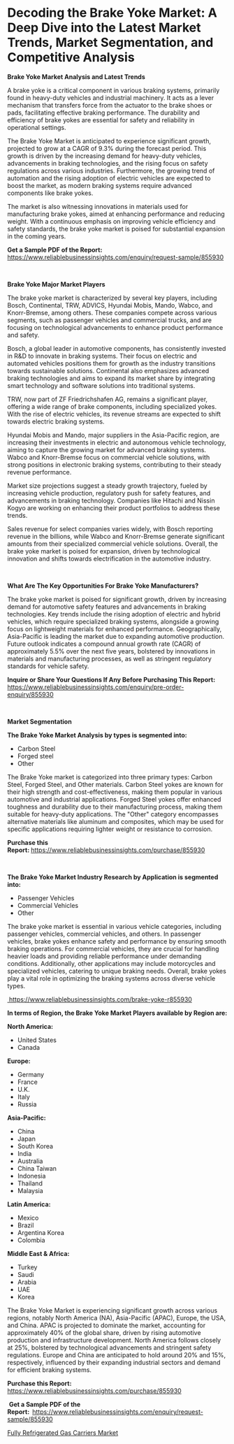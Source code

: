<p><h1>Decoding the Brake Yoke Market: A Deep Dive into the Latest Market Trends, Market Segmentation, and Competitive Analysis</h1></p><p><strong>Brake Yoke Market Analysis and Latest Trends</strong></p>
<p><p>A brake yoke is a critical component in various braking systems, primarily found in heavy-duty vehicles and industrial machinery. It acts as a lever mechanism that transfers force from the actuator to the brake shoes or pads, facilitating effective braking performance. The durability and efficiency of brake yokes are essential for safety and reliability in operational settings.</p><p>The Brake Yoke Market is anticipated to experience significant growth, projected to grow at a CAGR of 9.3% during the forecast period. This growth is driven by the increasing demand for heavy-duty vehicles, advancements in braking technologies, and the rising focus on safety regulations across various industries. Furthermore, the growing trend of automation and the rising adoption of electric vehicles are expected to boost the market, as modern braking systems require advanced components like brake yokes. </p><p>The market is also witnessing innovations in materials used for manufacturing brake yokes, aimed at enhancing performance and reducing weight. With a continuous emphasis on improving vehicle efficiency and safety standards, the brake yoke market is poised for substantial expansion in the coming years.</p></p>
<p><strong>Get a Sample PDF of the Report:&nbsp;</strong> <a href="https://www.reliablebusinessinsights.com/enquiry/request-sample/855930?utm_campaign=3259&utm_medium=2&utm_source=Github&utm_content=ia&utm_term=30032025&utm_id=brake-yoke">https://www.reliablebusinessinsights.com/enquiry/request-sample/855930</a></p>
<p>&nbsp;</p>
<p><strong>Brake Yoke Major Market Players</strong></p>
<p><p>The brake yoke market is characterized by several key players, including Bosch, Continental, TRW, ADVICS, Hyundai Mobis, Mando, Wabco, and Knorr-Bremse, among others. These companies compete across various segments, such as passenger vehicles and commercial trucks, and are focusing on technological advancements to enhance product performance and safety.</p><p>Bosch, a global leader in automotive components, has consistently invested in R&D to innovate in braking systems. Their focus on electric and automated vehicles positions them for growth as the industry transitions towards sustainable solutions. Continental also emphasizes advanced braking technologies and aims to expand its market share by integrating smart technology and software solutions into traditional systems.</p><p>TRW, now part of ZF Friedrichshafen AG, remains a significant player, offering a wide range of brake components, including specialized yokes. With the rise of electric vehicles, its revenue streams are expected to shift towards electric braking systems.</p><p>Hyundai Mobis and Mando, major suppliers in the Asia-Pacific region, are increasing their investments in electric and autonomous vehicle technology, aiming to capture the growing market for advanced braking systems. Wabco and Knorr-Bremse focus on commercial vehicle solutions, with strong positions in electronic braking systems, contributing to their steady revenue performance.</p><p>Market size projections suggest a steady growth trajectory, fueled by increasing vehicle production, regulatory push for safety features, and advancements in braking technology. Companies like Hitachi and Nissin Kogyo are working on enhancing their product portfolios to address these trends.</p><p>Sales revenue for select companies varies widely, with Bosch reporting revenue in the billions, while Wabco and Knorr-Bremse generate significant amounts from their specialized commercial vehicle solutions. Overall, the brake yoke market is poised for expansion, driven by technological innovation and shifts towards electrification in the automotive industry.</p></p>
<p>&nbsp;</p>
<p><strong>What Are The Key Opportunities For Brake Yoke Manufacturers?</strong></p>
<p><p>The brake yoke market is poised for significant growth, driven by increasing demand for automotive safety features and advancements in braking technologies. Key trends include the rising adoption of electric and hybrid vehicles, which require specialized braking systems, alongside a growing focus on lightweight materials for enhanced performance. Geographically, Asia-Pacific is leading the market due to expanding automotive production. Future outlook indicates a compound annual growth rate (CAGR) of approximately 5.5% over the next five years, bolstered by innovations in materials and manufacturing processes, as well as stringent regulatory standards for vehicle safety.</p></p>
<p><strong>Inquire or Share Your Questions If Any Before Purchasing This Report:</strong> <a href="https://www.reliablebusinessinsights.com/enquiry/pre-order-enquiry/855930?utm_campaign=3259&utm_medium=2&utm_source=Github&utm_content=ia&utm_term=30032025&utm_id=brake-yoke">https://www.reliablebusinessinsights.com/enquiry/pre-order-enquiry/855930</a></p>
<p>&nbsp;</p>
<p><strong>Market Segmentation</strong></p>
<p><strong>The Brake Yoke Market Analysis by types is segmented into:</strong></p>
<p><ul><li>Carbon Steel</li><li>Forged steel</li><li>Other</li></ul></p>
<p><p>The Brake Yoke market is categorized into three primary types: Carbon Steel, Forged Steel, and Other materials. Carbon Steel yokes are known for their high strength and cost-effectiveness, making them popular in various automotive and industrial applications. Forged Steel yokes offer enhanced toughness and durability due to their manufacturing process, making them suitable for heavy-duty applications. The "Other" category encompasses alternative materials like aluminum and composites, which may be used for specific applications requiring lighter weight or resistance to corrosion.</p></p>
<p><strong>Purchase this Report:&nbsp;</strong><a href="https://www.reliablebusinessinsights.com/purchase/855930?utm_campaign=3259&utm_medium=2&utm_source=Github&utm_content=ia&utm_term=30032025&utm_id=brake-yoke">https://www.reliablebusinessinsights.com/purchase/855930</a></p>
<p>&nbsp;</p>
<p><strong>The Brake Yoke Market Industry Research by Application is segmented into:</strong></p>
<p><ul><li>Passenger Vehicles</li><li>Commercial Vehicles</li><li>Other</li></ul></p>
<p><p>The brake yoke market is essential in various vehicle categories, including passenger vehicles, commercial vehicles, and others. In passenger vehicles, brake yokes enhance safety and performance by ensuring smooth braking operations. For commercial vehicles, they are crucial for handling heavier loads and providing reliable performance under demanding conditions. Additionally, other applications may include motorcycles and specialized vehicles, catering to unique braking needs. Overall, brake yokes play a vital role in optimizing the braking systems across diverse vehicle types.</p></p>
<p><a href="https://www.reliablebusinessinsights.com/brake-yoke-r855930?utm_campaign=3259&utm_medium=2&utm_source=Github&utm_content=ia&utm_term=30032025&utm_id=brake-yoke">&nbsp;https://www.reliablebusinessinsights.com/brake-yoke-r855930</a></p>
<p><strong>In terms of Region, the Brake Yoke Market Players available by Region are:</strong></p>
<p>
    <p> <strong> North America: </strong>
        <ul>
            <li>United States</li>
            <li>Canada</li>
        </ul>
        </p> 
    <p> <strong> Europe: </strong>
        <ul>
            <li>Germany</li>
            <li>France</li>
            <li>U.K.</li>
            <li>Italy</li>
            <li>Russia</li>
        </ul>
        </p> 
    <p> <strong> Asia-Pacific: </strong>
        <ul>
            <li>China</li>
            <li>Japan</li>
            <li>South Korea</li>
            <li>India</li>
            <li>Australia</li>
            <li>China Taiwan</li>
            <li>Indonesia</li>
            <li>Thailand</li>
            <li>Malaysia</li>
        </ul>
        </p> 
    <p> <strong> Latin America: </strong>
        <ul>
            <li>Mexico</li>
            <li>Brazil</li>
            <li>Argentina Korea</li>
            <li>Colombia</li>
        </ul>
        </p> 
    <p> <strong> Middle East & Africa: </strong>
        <ul>
            <li>Turkey</li>
            <li>Saudi</li>
            <li>Arabia</li>
            <li>UAE</li>
            <li>Korea</li>
        </ul>
    </p>
    </p>
<p><p>The Brake Yoke Market is experiencing significant growth across various regions, notably North America (NA), Asia-Pacific (APAC), Europe, the USA, and China. APAC is projected to dominate the market, accounting for approximately 40% of the global share, driven by rising automotive production and infrastructure development. North America follows closely at 25%, bolstered by technological advancements and stringent safety regulations. Europe and China are anticipated to hold around 20% and 15%, respectively, influenced by their expanding industrial sectors and demand for efficient braking systems.</p></p>
<p><strong>Purchase this Report: </strong><a href="https://www.reliablebusinessinsights.com/purchase/855930?utm_campaign=3259&utm_medium=2&utm_source=Github&utm_content=ia&utm_term=30032025&utm_id=brake-yoke">https://www.reliablebusinessinsights.com/purchase/855930</a></p>
<p>&nbsp;<strong>Get a Sample PDF of the Report:&nbsp;&nbsp;</strong><a href="https://www.reliablebusinessinsights.com/enquiry/request-sample/855930?utm_campaign=3259&utm_medium=2&utm_source=Github&utm_content=ia&utm_term=30032025&utm_id=brake-yoke">https://www.reliablebusinessinsights.com/enquiry/request-sample/855930</a></p>
<p><strong></strong></p>
<p><p><a href="https://github.com/dibesnayee/Market-Research-Report-List-1/blob/main/fully-refrigerated-gas-carriers-market.md?utm_campaign=3259&utm_medium=2&utm_source=Github&utm_content=ia&utm_term=30032025&utm_id=brake-yoke">Fully Refrigerated Gas Carriers Market</a></p></p>